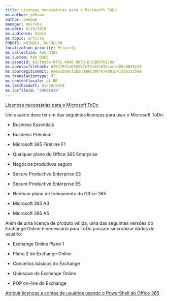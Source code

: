 ```yaml
---
title: Licenças necessárias para o Microsoft ToDo
ms.author: pebaum
author: pebaum
manager: mnirkhe
ms.date: 6/25/2018
ms.audience: Admin
ms.topic: article
ROBOTS: NOINDEX, NOFOLLOW
localization_priority: Priority
ms.collection: Adm_O365
ms.custom: Adm_O365
ms.assetid: b2cf6d0a-9f01-49d8-8653-6a3366f6119d
ms.openlocfilehash: 62947931a616297e74a32e035caea459c0043e39
ms.sourcegitcommit: 0ae6cbb8cf2836da98300767ed81b411d6551bee
ms.translationtype: MT
ms.contentlocale: pt-BR
ms.lasthandoff: 01/30/2019
ms.locfileid: "29661019"
---
```

[Licenças necessárias para o Microsoft ToDo](https://support.office.com/article/381e9d1b-c500-49b5-973e-890fd86528d7.aspx)
  
Um usuário deve ter um das seguintes licenças para usar o Microsoft ToDo:
  
- Business Essentials
    
- Business Premium
    
- Microsoft 365 Firstline F1
    
- Qualquer plano do Office 365 Enterprise
    
- Negócios produtivos seguro
    
- Secure Productive Enterprise E3
    
- Secure Productive Enterprise E5
    
- Nenhum plano de treinamento do Office 365
    
- Microsoft 365 A3
    
- Microsoft 365 A5
    
Além de uma licença de produto válida, uma das seguintes versões do Exchange Online é necessário para ToDo possam sincronizar dados do usuário: 
  
- Exchange Online Plano 1
    
- Plano 2 do Exchange Online
    
- Conceitos básicos do Exchange
    
- Quiosque do Exchange Online
    
- POP on-line do Exchange
    
[Atribuir licenças a contas de usuários usando o PowerShell do Office 365](https://docs.microsoft.com/office365/enterprise/powershell/assign-licenses-to-user-accounts-with-office-365-powershell )
  

